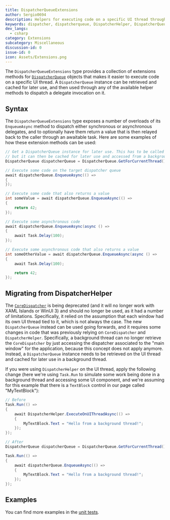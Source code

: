 ```yaml
---
title: DispatcherQueueExtensions
author: Sergio0694
description: Helpers for executing code on a specific UI thread through a DispatcherQueue instance.
keywords: dispatcher, dispatcherqueue, DispatcherHelper, DispatcherQueueExtensions
dev_langs:
  - csharp
category: Extensions
subcategory: Miscellaneous
discussion-id: 0
issue-id: 0
icon: Assets/Extensions.png
---
```


The `DispatcherQueueExtensions` type provides a collection of extensions methods for [`DispatcherQueue`](https://learn.microsoft.com/uwp/api/windows.system.dispatcherqueue) objects that makes it easier to execute code on a specific UI thread. A `DispatcherQueue` instance can be retrieved and cached for later use, and then used through any of the available helper methods to dispatch a delegate invocation on it.

## Syntax

The `DispatcherQueueExtensions` type exposes a number of overloads of its `EnqueueAsync` method to dispatch either synchronous or asynchronous delegates, and to optionally have them return a value that is then relayed back to the caller through an awaitable task. Here are some examples of how these extension methods can be used:

```csharp
// Get a DispatcherQueue instance for later use. This has to be called on the UI thread,
// but it can then be cached for later use and accessed from a background thread as well.
DispatcherQueue dispatcherQueue = DispatcherQueue.GetForCurrentThread();

// Execute some code on the target dispatcher queue
await dispatcherQueue.EnqueueAsync(() =>
{
});

// Execute some code that also returns a value
int someValue = await dispatcherQueue.EnqueueAsync(() =>
{
    return 42;
});

// Execute some asynchronous code
await dispatcherQueue.EnqueueAsync(async () =>
{
    await Task.Delay(100);
});

// Execute some asynchronous code that also returns a value
int someOtherValue = await dispatcherQueue.EnqueueAsync(async () =>
{
    await Task.Delay(100);

    return 42;
});
```

## Migrating from DispatcherHelper

The [`CoreDispatcher`](https://learn.microsoft.com/uwp/api/windows.ui.core.coredispatcher) is being deprecated (and it will no longer work with XAML Islands or WinUI 3) and should no longer be used, as it had a number of limitations. Specifically, it relied on the assumption that each window had its own UI thread tied to it, which is not always the case. The new `DispatcherQueue` instead can be used going forwards, and it requires some changes in code that was previously relying on `CoreDispatcher` and `DispatcherHelper`. Specifically, a background thread can no longer retrieve the `CoreDispatcher` by just accessing the dispatcher associated to the "main window" for the application, because this concept does not apply anymore. Instead, a `DispatcherQueue` instance needs to be retrieved on the UI thread and cached for later use in a background thread.

If you were using `DispatcherHelper` on the UI thread, apply the following change (here we're using `Task.Run` to simulate some work being done in a background thread and accessing some UI component, and we're assuming for this example that there is a `TextBlock` control in our page called "MyTextBlock"):

```csharp
// Before
Task.Run(() =>
{
    await DispatcherHelper.ExecuteOnUIThreadAsync(() =>
    {
        MyTextBlock.Text = "Hello from a background thread!";
    });
});

// After
DispatcherQueue dispatcherQueue = DispatcherQueue.GetForCurrentThread();

Task.Run(() =>
{
    await dispatcherQueue.EnqueueAsync(() =>
    {
        MyTextBlock.Text = "Hello from a background thread!";
    });
});
```

## Examples

You can find more examples in the [unit tests](https://github.com/windows-toolkit/WindowsCommunityToolkit/blob/rel/7.1.0/UnitTests/UnitTests.UWP/Extensions/Test_DispatcherQueueExtensions.cs).
